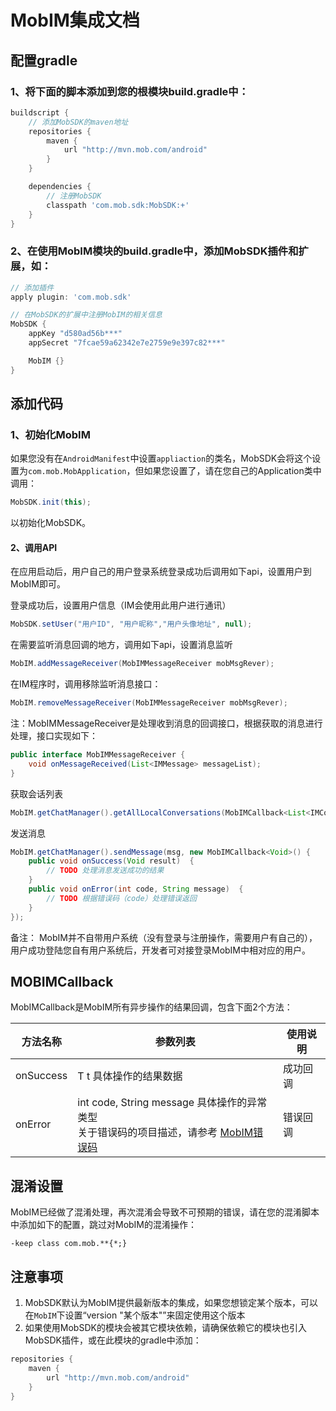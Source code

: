 # MobIM集成文档

## 配置gradle

### 1、将下面的脚本添加到您的根模块build.gradle中：
``` gradle
buildscript {
    // 添加MobSDK的maven地址
    repositories {
        maven {
            url "http://mvn.mob.com/android"
        }
    }

    dependencies {
        // 注册MobSDK
        classpath 'com.mob.sdk:MobSDK:+'
    }
}
```

### 2、在使用MobIM模块的build.gradle中，添加MobSDK插件和扩展，如：
``` gradle
// 添加插件
apply plugin: 'com.mob.sdk'

// 在MobSDK的扩展中注册MobIM的相关信息
MobSDK {
    appKey "d580ad56b***"
    appSecret "7fcae59a62342e7e2759e9e397c82***"

    MobIM {}
}
```

## 添加代码

### 1、初始化MobIM

如果您没有在`AndroidManifest`中设置`appliaction`的类名，MobSDK会将这个设置为`com.mob.MobApplication`，但如果您设置了，请在您自己的Application类中调用：
```java
MobSDK.init(this);
```
以初始化MobSDK。

#### 2、调用API

在应用启动后，用户自己的用户登录系统登录成功后调用如下api，设置用户到MobIM即可。
	
登录成功后，设置用户信息（IM会使用此用户进行通讯）
```java
MobSDK.setUser("用户ID", "用户昵称","用户头像地址", null);
```
在需要监听消息回调的地方，调用如下api，设置消息监听
```java
MobIM.addMessageReceiver(MobIMMessageReceiver mobMsgRever);
```
在IM程序时，调用移除监听消息接口：
```java
MobIM.removeMessageReceiver(MobIMMessageReceiver mobMsgRever);
```	
注：MobIMMessageReceiver是处理收到消息的回调接口，根据获取的消息进行处理，接口实现如下：
```java
public interface MobIMMessageReceiver {
    void onMessageReceived(List<IMMessage> messageList);
}
```
获取会话列表
```java
MobIM.getChatManager().getAllLocalConversations(MobIMCallback<List<IMConversation>> conversations)
```
发送消息
```java
MobIM.getChatManager().sendMessage(msg, new MobIMCallback<Void>() {
    public void onSuccess(Void result)  {
        // TODO 处理消息发送成功的结果
    }
    public void onError(int code, String message)  {
        // TODO 根据错误码（code）处理错误返回
    }
});
```
备注：
MobIM并不自带用户系统（没有登录与注册操作，需要用户有自己的），用户成功登陆您自有用户系统后，开发者可对接登录MobIM中相对应的用户。

## MOBIMCallback
MobIMCallback是MobIM所有异步操作的结果回调，包含下面2个方法：

 方法名称|参数列表|使用说明
-------|-------|-------
onSuccess|T t 具体操作的结果数据|成功回调
onError|int code, String message 具体操作的异常类型<br>关于错误码的项目描述，请参考 [MobIM错误码][1]|错误回调
## 混淆设置

MobIM已经做了混淆处理，再次混淆会导致不可预期的错误，请在您的混淆脚本中添加如下的配置，跳过对MobIM的混淆操作：
```
-keep class com.mob.**{*;}
```
## 注意事项
  1. MobSDK默认为MobIM提供最新版本的集成，如果您想锁定某个版本，可以在`MobIM`下设置“version "某个版本"”来固定使用这个版本
  2. 如果使用MobSDK的模块会被其它模块依赖，请确保依赖它的模块也引入MobSDK插件，或在此模块的gradle中添加：
``` gradle
repositories {
    maven {
        url "http://mvn.mob.com/android"
    }
}
```


  [1]: http://wiki.mob.com/mobim%E9%94%99%E8%AF%AF%E7%A0%81-android/